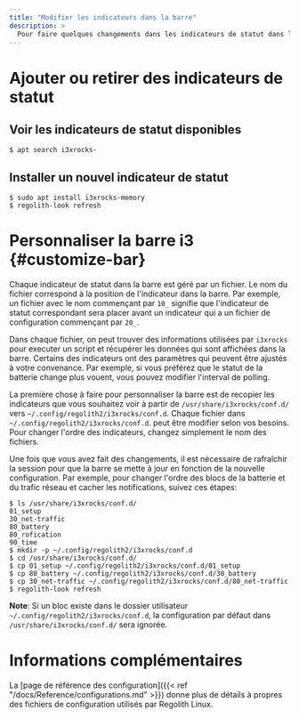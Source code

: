 ```yaml
---
title: "Modifier les indicateurs dans la barre"
description: >
  Pour faire quelques changements dans les indicateurs de statut dans la barre
---
```


# Ajouter ou retirer des indicateurs de statut

## Voir les indicateurs de statut disponibles

```console
$ apt search i3xrocks-
```

## Installer un nouvel indicateur de statut

```console
$ sudo apt install i3xrocks-memory
$ regolith-look refresh
```

# Personnaliser la barre i3 {#customize-bar}

Chaque indicateur de statut dans la barre est géré par un fichier.
Le nom du fichier correspond à la position de l'indicateur dans la barre. Par exemple, un fichier avec le nom commençant par `10_` signifie que l'indicateur de statut correspondant sera placer avant un indicateur qui a un fichier de configuration commençant par `20_`.

Dans chaque fichier, on peut trouver des informations utilisées par `i3xrocks` pour executer un script et récupérer les données qui sont affichées dans la barre.
Certains des indicateurs ont des paramètres qui peuvent être ajustés à votre convenance.
Par exemple, si vous préférez que le statut de la batterie change plus vouent, vous pouvez modifier l'interval de polling.

La première chose à faire pour personnaliser la barre est de recopier les indicateurs que vous souhaitez voir à partir de `/usr/share/i3xrocks/conf.d/` vers `~/.config/regolith2/i3xrocks/conf.d`.
Chaque fichier dans `~/.config/regolith2/i3xrocks/conf.d`. peut être modifier selon vos besoins.
Pour changer l'ordre des indicateurs, changez simplement le nom des fichiers.

Une fois que vous avez fait des changements, il est nécessaire de rafraîchir la session pour que la barre se mette à jour en fonction de la nouvelle configuration.
Par exemple, pour changer l'ordre des blocs de la batterie et du trafic réseau et cacher les notifications, suivez ces étapes:

```console
$ ls /usr/share/i3xrocks/conf.d/
01_setup
30_net-traffic
80_battery
80_rofication
90_time
$ mkdir -p ~/.config/regolith2/i3xrocks/conf.d
$ cd /usr/share/i3xrocks/conf.d/
$ cp 01_setup ~/.config/regolith2/i3xrocks/conf.d/01_setup
$ cp 80_battery ~/.config/regolith2/i3xrocks/conf.d/30_battery
$ cp 30_net-traffic ~/.config/regolith2/i3xrocks/conf.d/80_net-traffic
$ regolith-look refresh
```

**Note**: Si un bloc existe dans le dossier utilisateur `~/.config/regolith2/i3xrocks/conf.d`, la configuration par défaut dans `/usr/share/i3xrocks/conf.d/` sera ignorée.

# Informations complémentaires

La [page de référence des configuration]({{< ref "/docs/Reference/configurations.md" >}}) donne plus de détails à propres des fichiers de configuration utilisés par Regolith Linux.
